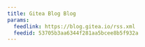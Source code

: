 ```yaml
---
title: Gitea Blog Blog
params:
  feedlink: https://blog.gitea.io/rss.xml
  feedid: 53705b3aa6344f281aa5bcee8b5f932a
---
```

